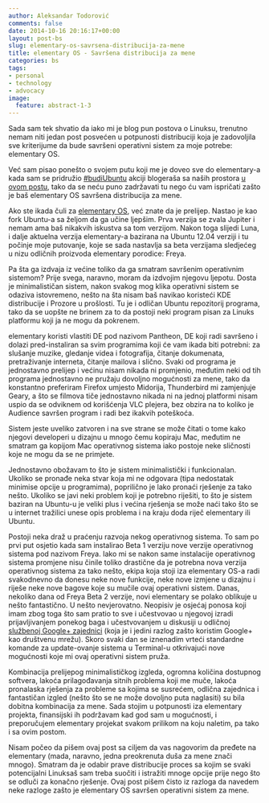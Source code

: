 ```yaml
---
author: Aleksandar Todorović
comments: false
date: 2014-10-16 20:16:17+00:00
layout: post-bs
slug: elementary-os-savrsena-distribucija-za-mene
title: elementary OS - Savršena distribucija za mene
categories: bs
tags:
- personal
- technology
- advocacy
image:
  feature: abstract-1-3
---
```


Sada sam tek shvatio da iako mi je blog pun postova o Linuksu, trenutno nemam niti jedan post posvećen u potpunosti distribuciji koja je zadovoljila sve kriterijume da bude savršeni operativni sistem za moje potrebe: elementary OS.

Već sam pisao ponešto o svojem putu koji me je doveo sve do elementary-a kada sam se pridružio [#budiUbuntu](https://twitter.com/search?q=%23budiUbuntu&src=typd) akciji blogeraša sa naših prostora [u ovom postu](http://aleksandartodorovic.wordpress.com/2014/08/18/moj-put-od-fedore-preko-archa-do-ubuntu-derivata-budiubuntu/), tako da se neću puno zadržavati tu nego ću vam ispričati zašto je baš elementary OS savršena distribucija za mene.

Ako ste ikada čuli za [elementary OS](http://elementaryos.org/), već znate da je prelijep. Nastao je kao fork Ubuntu-a sa željom da ga učine ljepšim. Prva verzija se zvala Jupiter i nemam ama baš nikakvih iskustva sa tom verzijom. Nakon toga slijedi Luna, i dalje aktuelna verzija elementary-a bazirana na Ubuntu 12.04 verziji i tu počinje moje putovanje, koje se sada nastavlja sa beta verzijama sledjećeg u nizu odličnih proizvoda elementary porodice: Freya.

Pa šta ga izdvaja iz većine toliko da ga smatram savršenim operativnim sistemom? Prije svega, naravno, moram da izdvojim njegovu ljepotu. Dosta je minimalističan sistem, nakon svakog mog klika operativni sistem se odaziva istovremeno, nešto na šta nisam baš navikao koristeći KDE distribucije i Prozore u prošlosti. Tu je i odličan Ubuntu repozitorij programa, tako da se uopšte ne brinem za to da postoji neki program pisan za Linuks platformu koji ja ne mogu da pokrenem.

elementary koristi vlastiti DE pod nazivom Pantheon, DE koji radi savršeno i dolazi pred-instaliran sa svim programima koji će vam ikada biti potrebni: za slušanje muzike, gledanje videa i fotografija, čitanje dokumenata, pretraživanje interneta, čitanje mailova i slično. Svaki od programa je jednostavno prelijep i većinu nisam nikada ni promjenio, međutim neki od tih programa jednostavno ne pružaju dovoljno mogućnosti za mene, tako da konstantno preferiram Firefox umjesto Midorija, Thunderbird mi zamjenjuje Geary, a što se filmova tiče jednostavno nikada ni na jednoj platformi nisam uspio da se odviknem od korišćenja VLC plejera, bez obzira na to koliko je Audience savršen program i radi bez ikakvih poteškoća.

Sistem jeste uveliko zatvoren i na sve strane se može čitati o tome kako njegovi developeri u dizajnu u mnogo čemu kopiraju Mac, međutim ne smatram ga kopijom Mac operativnog sistema iako postoje neke sličnosti koje ne mogu da se ne primjete.

Jednostavno obožavam to što je sistem minimalistički i funkcionalan. Ukoliko se pronađe neka stvar koja mi ne odgovara (tipa nedostatak minimise opcije u programima), poprilično je lako pronaći rješenje za tako nešto. Ukoliko se javi neki problem koji je potrebno riješiti, to što je sistem baziran na Ubuntu-u je veliki plus i većina rješenja se može naći tako što se u internet tražilici unese opis problema i na kraju doda riječ elementary ili Ubuntu.

Postoji neka draž u praćenju razvoja nekog operativnog sistema. To sam po prvi put osjetio kada sam instalirao Beta 1 verziju nove verzije operativnog sistema pod nazivom Freya. Iako mi se nakon same instalacije operativnog sistema promjene nisu činile toliko drastične da je potrebna nova verzija operativnog sistema za tako nešto, ekipa koja stoji iza elementary OS-a radi svakodnevno da donesu neke nove funkcije, neke nove izmjene u dizajnu i riješe neke nove bagove koje su mučile ovaj operativni sistem. Danas, nekoliko dana od Freya Beta 2 verzije, novi elementary se polako oblikuje u nešto fantastično. U nešto nevjerovatno. Neopisiv je osjećaj ponosa koji imam zbog toga što sam pratio to sve i učestvovao u njegovoj izradi prijavljivanjem ponekog baga i učestvovanjem u diskusiji u odličnoj [službenoj Google+ zajednici](https://plus.google.com/communities/104613975513761463450) (koja je i jedini razlog zašto koristim Google+ kao društvenu mrežu). Skoro svaki dan se iznenadim vrteći standardne komande za update-ovanje sistema u Terminal-u otkrivajući nove mogućnosti koje mi ovaj operativni sistem pruža.

Kombinacija prelijepog minimalističkog izgleda, ogromna količina dostupnog softvera, lakoća prilagođavanja sitnih problema koji me muče, lakoća pronalaska rješenja za probleme sa kojima se susrećem, odlična zajednica i fantastičan izgled (nešto što se ne može dovoljno puta naglasiti) su bila dobitna kombinacija za mene. Sada stojim u potpunosti iza elementary projekta, finansijski ih podržavam kad god sam u mogućnosti, i preporučujem elementary projekat svakom prilikom na koju naletim, pa tako i sa ovim postom.

Nisam počeo da pišem ovaj post sa ciljem da vas nagovorim da pređete na elementary (mada, naravno, jedna preokrenuta duša za mene znači mnogo). Smatram da je odabir prave distribucije proces sa kojim se svaki potencijalni Linuksaš sam treba suočiti i istražiti mnoge opcije prije nego što se odluči za konačno rješenje. Ovaj post pišem čisto iz razloga da navedem neke razloge zašto je elementary OS savršen operativni sistem za mene.
